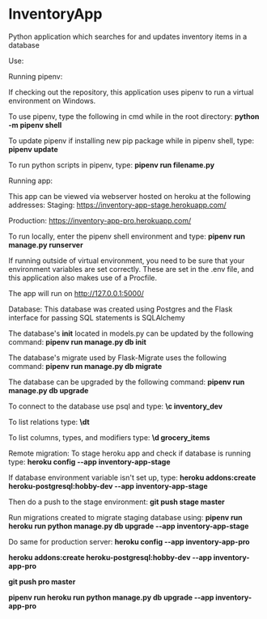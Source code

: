 # InventoryApp
Python application which searches for and updates inventory items in a database

Use:

Running pipenv:

If checking out the repository, this application uses pipenv to run a virtual environment on Windows.

To use pipenv, type the following in cmd while in the root directory:
<b>python -m pipenv shell</b>

To update pipenv if installing new pip package while in pipenv shell, type:
<b>pipenv update</b>

To run python scripts in pipenv, type:
<b>pipenv run filename.py</b>

Running app:

This app can be viewed via webserver hosted on heroku at the following addresses:
Staging:
https://inventory-app-stage.herokuapp.com/

Production:
https://inventory-app-pro.herokuapp.com/

To run locally, enter the pipenv shell environment and type:
<b>pipenv run manage.py runserver</b>

If running outside of virtual environment, you need to be sure that your environment variables are set correctly.
These are set in the .env file, and this application also makes use of a Procfile.

The app will run on http://127.0.0.1:5000/

Database:
This database was created using Postgres and the Flask interface for passing SQL statements is SQLAlchemy

The database's __init__ located in models.py can be updated by the following command:
<b>pipenv run manage.py db init</b>

The database's migrate used by Flask-Migrate uses the following command:
<b>pipenv run manage.py db migrate</b>

The database can be upgraded by the following command:
<b>pipenv run manage.py db upgrade</b>

To connect to the database use psql and type:
<b>\c inventory_dev</b>

To list relations type:
<b>\dt</b>

To list columns, types, and modifiers type:
<b>\d grocery_items</b>

Remote migration:
To stage heroku app and check if database is running type:
<b>heroku config --app inventory-app-stage</b>

If database environment variable isn't set up, type:
<b>heroku addons:create heroku-postgresql:hobby-dev --app inventory-app-stage</b>

Then do a push to the stage environment:
<b>git push stage master</b>

Run migrations created to migrate staging database using:
<b>pipenv run heroku run python manage.py db upgrade --app inventory-app-stage</b>

Do same for production server:
<b>heroku config --app inventory-app-pro</b>

<b>heroku addons:create heroku-postgresql:hobby-dev --app inventory-app-pro</b>

<b>git push pro master</b>

<b>pipenv run heroku run python manage.py db upgrade --app inventory-app-pro</b>
